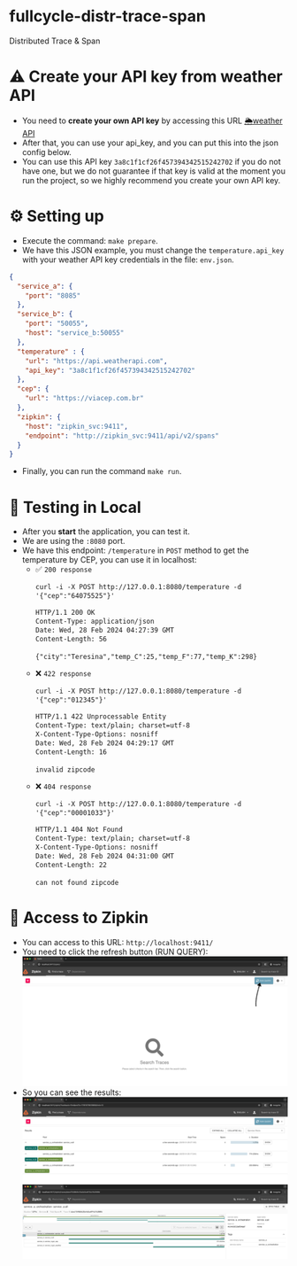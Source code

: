 # fullcycle-distr-trace-span

Distributed Trace &amp; Span

# ⚠️ Create your API key from weather API

- You need to **create your own API key** by accessing this URL [🌦️weather API](https://www.weatherapi.com/signup.aspx)
- After that, you can use your api_key, and you can put this into the json config below.
- You can use this API key `3a8c1f1cf26f457394342515242702` if you do not have one, but we do not guarantee if that key
  is valid at the moment you run the project, so we highly recommend you create your own API key.

# ⚙️ Setting up

- Execute the command: `make prepare`.
- We have this JSON example, you must change the `temperature.api_key` with your weather API key credentials in the
  file: `env.json`.
```json
{
  "service_a": {
    "port": "8085"
  },
  "service_b": {
    "port": "50055",
    "host": "service_b:50055"
  },
  "temperature" : {
    "url": "https://api.weatherapi.com",
    "api_key": "3a8c1f1cf26f457394342515242702"
  },
  "cep": {
    "url": "https://viacep.com.br"
  },
  "zipkin": {
    "host": "zipkin_svc:9411",
    "endpoint": "http://zipkin_svc:9411/api/v2/spans"
  }
}
```
- Finally, you can run the command `make run`.

# 🧪 Testing in Local

- After you **start** the application, you can test it.
- We are using the `:8080` port.
- We have this endpoint: `/temperature` in `POST` method to get the temperature by CEP, you can use it in localhost:
  - ✅ `200 response`
    ```shell
    curl -i -X POST http://127.0.0.1:8080/temperature -d '{"cep":"64075525"}'
    ```
    ```text
    HTTP/1.1 200 OK
    Content-Type: application/json
    Date: Wed, 28 Feb 2024 04:27:39 GMT
    Content-Length: 56
    
    {"city":"Teresina","temp_C":25,"temp_F":77,"temp_K":298}
    ```
  - ❌ `422 response`
    ```shell
    curl -i -X POST http://127.0.0.1:8080/temperature -d '{"cep":"012345"}'
    ```
    ```text
    HTTP/1.1 422 Unprocessable Entity
    Content-Type: text/plain; charset=utf-8
    X-Content-Type-Options: nosniff
    Date: Wed, 28 Feb 2024 04:29:17 GMT
    Content-Length: 16
    
    invalid zipcode
    ```
  - ❌ `404 response`
    ```shell
    curl -i -X POST http://127.0.0.1:8080/temperature -d '{"cep":"00001033"}'
    ```
    ```text
    HTTP/1.1 404 Not Found
    Content-Type: text/plain; charset=utf-8
    X-Content-Type-Options: nosniff
    Date: Wed, 28 Feb 2024 04:31:00 GMT
    Content-Length: 22
    
    can not found zipcode
    ```

# 🤖 Access to Zipkin
- You can access to this URL: `http://localhost:9411/`
- You need to click the refresh button (RUN QUERY):
![img.png](img/01_img.png)
- So you can see the results:
![img.png](img/02_img.png)
![img.png](img/03_img.png)
